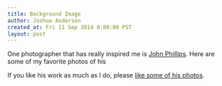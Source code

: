```yaml
---
title: Background Image
author: Joshua Anderson
created_at: Fri 11 Sep 2014 0:00:00 PST
layout: post
---
```


One photographer that has really inspired me is [John Phillips](https://www.flickr.com/photos/johnphillips1).
Here are some of my favorite photos of his
<img class="post-image" src="" alt="">

If you like his work as much as I do, please [like some of his photos](https://www.flickr.com/photos/johnphillips1).
